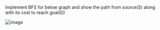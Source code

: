 Implement BFS for below graph and show the path  from source(S) along with its cost to reach goal(G)

![image](https://github.com/user-attachments/assets/2bddbc7e-0c7d-45bd-92b0-7ceee723dfbf)
